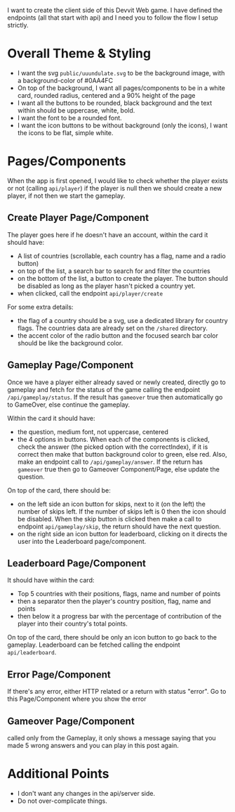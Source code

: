 I want to create the client side of this Devvit Web game. I have defined the endpoints (all that
start with api) and I need you to follow the flow I setup strictly.

# Overall Theme & Styling

- I want the svg `public/uuundulate.svg` to be the background image, with a background-color of
  #0AA4FC
- On top of the background, I want all pages/components to be in a white card, rounded radius,
  centered and a 90% height of the page
- I want all the buttons to be rounded, black background and the text within should be uppercase,
  white, bold.
- I want the font to be a rounded font.
- I want the icon buttons to be without background (only the icons), I want the icons to be flat,
  simple white.

# Pages/Components

When the app is first opened, I would like to check whether the player exists or not (calling
`api/player`) if the player is null then we should create a new player, if not then we start the
gameplay.

## Create Player Page/Component

The player goes here if he doesn't have an account, within the card it should have:

- A list of countries (scrollable, each country has a flag, name and a radio button)
- on top of the list, a search bar to search for and filter the countries
- on the bottom of the list, a button to create the player. The button should be disabled as long as
  the player hasn't picked a country yet.
- when clicked, call the endpoint `api/player/create`

For some extra details:

- the flag of a country should be a svg, use a dedicated library for country flags. The countries
  data are already set on the `/shared` directory.
- the accent color of the radio button and the focused search bar color should be like the
  background color.

## Gameplay Page/Component

Once we have a player either already saved or newly created, directly go to gameplay and fetch for
the status of the game calling the endpoint `/api/gameplay/status`. If the result has `gameover`
true then automatically go to GameOver, else continue the gameplay.

Within the card it should have:

- the question, medium font, not uppercase, centered
- the 4 options in buttons. When each of the components is clicked, check the answer (the picked
  option with the correctIndex), if it is correct then make that button background color to green,
  else red. Also, make an endpoint call to `/api/gameplay/answer`. If the return has `gameover` true
  then go to Gameover Component/Page, else update the question.

On top of the card, there should be:

- on the left side an icon button for skips, next to it (on the left) the number of skips left. If
  the number of skips left is 0 then the icon should be disabled. When the skip button is clicked
  then make a call to endpoint `api/gameplay/skip`, the return should have the next question.
- on the right side an icon button for leaderboard, clicking on it directs the user into the
  Leaderboard page/component.

## Leaderboard Page/Component

It should have within the card:

- Top 5 countries with their positions, flags, name and number of points
- then a separator then the player's country position, flag, name and points
- then below it a progress bar with the percentage of contribution of the player into their
  country's total points.

On top of the card, there should be only an icon button to go back to the gameplay. Leaderboard can
be fetched calling the endpoint `api/leaderboard`.

## Error Page/Component

If there's any error, either HTTP related or a return with status "error". Go to this Page/Component
where you show the error

## Gameover Page/Component

called only from the Gameplay, it only shows a message saying that you made 5 wrong answers and you
can play in this post again.

# Additional Points

- I don't want any changes in the api/server side.
- Do not over-complicate things.
